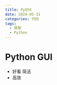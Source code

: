 ```yaml
---
title: PyQt6
date: 2024-05-31
categories: 代码
tags:
  - 框架
  - Python
---
```

# Python GUI

* 好看 简洁
* 高效